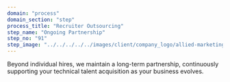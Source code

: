 ```yaml
---
domain: "process"
domain_section: "step"
process_title: "Recruiter Outsourcing"
step_name: "Ongoing Partnership"
step_no: "91"
step_image: "../../../../../images/client/company_logo/allied-marketing.png"
---
```


Beyond individual hires, we maintain a long-term partnership, continuously supporting your technical talent acquisition as your business evolves.
